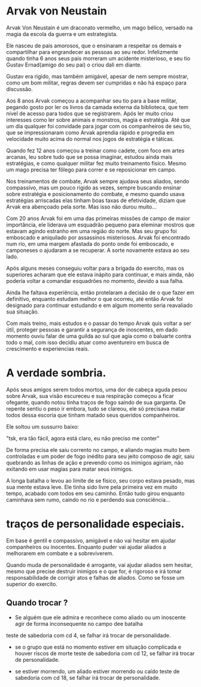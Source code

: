 # Arvak von Neustain

Arvak Von Neustain é um draconato vermelho, um mago bélico, versado na magia da escola da guerra e um estrategista.

Ele nasceu de pais amorosos, que o ensinaram a respeitar os demais e compartilhar para engrandecer as pessoas ao seu redor. Infelizmente quando tinha 6 anos seus pais morreram um acidente misterioso, e seu tio Gustav Ernad(amigo do seu pai) o criou dali em diante.

Gustav era rigido, mas também amigável, apesar de nem sempre mostrar, como um bom militar, regras devem ser cumpridas e não há espaço para discussão.

Aos 8 anos Arvak começou a acompanhar seu tio para a base militar, pegando gosto por ler os livros da camada externa da biblioteca, que tem nível de acesso para todos que se registrarem. Após ler muito criou interesses como ler sobre animais e monstros, magia e estratégia. Até que um dia qualquer foi convidade para jogar com os companheiros de seu tio, que se impressionaram como Arvak aprendia rápido e progredia em velocidade muito acima do normal nos jogos de estratégia e táticas.

Quando fez 12 anos começou a treinar como cadete, com foco em artes arcanas, leu sobre tudo que se possa imaginar, estudou ainda mais estratégias, e como qualquer militar fez muito treinamento fisíco. Mesmo um mago precisa ter fôlego para correr e se reposicionar em campo.

Nos treinamentos de combate, Arvak sempre ajudava seus aliados, sendo compassívo, mas um pouco rigido as vezes, sempre buscando ensinar sobre estratégia e posicionamento do combate, e mesmo quando usava estratégias arriscadas elas tinham boas taxas de efetividade, diziam que Arvak era abençoado pela sorte. Mas isso não durou muito...

Com 20 anos Arvak foi em uma das primeiras missões de campo de maior importância, ele liderava um esquadrão pequeno para eleminar mostros que estavam agindo estranho em uma região do norte. Mas seu grupo foi emboscado e aniquilado por assassinos misteriosos. Arvak foi encontrado num rio, em uma margem afastada do ponto onde foi emboscado, e camponeses o ajudaram a se recuperar. A sorte novamente estava ao seu lado.

Após alguns meses conseguiu voltar para a brigada do exercíto, mas os superiores acharam que ele estava inápito para continuar, e mais ainda, não poderia voltar a comandar esquadrões no momento, devido a sua falha.

Ainda lhe faltava experiência, então protelaram a decisão de o que fazer em definitivo, enquanto estudam melhor o que ocorreu, até então Arvak foi designado para continuar estudando e em algum momento seria reavaliado sua situação.

Com mais treino, mais estudos e o passar do tempo Arvak quis voltar a ser útil, proteger pessoas e garantir a segurança de inoscentes, em dado momento ouviu falar de uma guilda ao sul que agia como o baluarte contra todo o mal, com isso decidiu atuar como aventureiro em busca de crescimento e experiencias reais.

# A verdade sombria.

Após seus amigos serem todos mortos, uma dor de cabeça aguda pesou sobre Arvak, sua visão escureceu e sua respiração começou a ficar ofegante, quando notou tinha traços de fogo saindo de sua garganta. De repente sentiu o peso ir embora, tudo se clareou, ele só precisava matar todos dessa escoria que tinham matado seus queridos companheiros.

Ele soltou um sussurro baixo:

"tsk, era tão fácil, agora está claro, eu não preciso me conter"

De forma precisa ele saiu corrento no campo, e aliando magias muito bem controladas e um poder de fogo inédito para seu jeito composo de agir, saiu quebrando as linhas de ação e prevendo como os inimigos agiriam, não exitando em usar magias para matar seus inimigos.

A longa batalha o levou ao limite de se físico, seu corpo estava pesado, mas sua mente estava leve. Ele tinha sido livre pela primeira vez em muito tempo, acabado com todos em seu caminho. Então tudo girou enquanto caminhava sem rumo, caindo no rio e perdendo sua consciência...

# traços de personalidade especiais.

Em base é gentil e compassivo, amigável e não vai hesitar em ajudar companheiros ou inocentes. Enquanto puder vai ajudar aliados a melhorarem em combate e a sobreviverem.

Quando muda de personalidade é arrogante, vai ajudar aliados sem hesitar, mesmo que precise destruir inimigos e o que for, é rigoroso e irá tomar responsabilidade de corrigir atos e falhas de aliados. Como se fosse um superior do exercíto.

## Quando trocar ?

- Se alguém que ele admira e reconhece como aliado ou um inoscente agir de forma inconsequente no campo dee batalha

teste de sabedoria com cd 4, se falhar irá trocar de personalidade.

- se o grupo que está no momento estiver em situação complicada e houver riscos de morte
  teste de sabedoria com cd 12, se falhar irá trocar de personalidade.

- se estiver morrendo, um aliado estiver morrendo ou caído
  teste de sabedoria com cd 18, se falhar irá trocar de personalidade.
